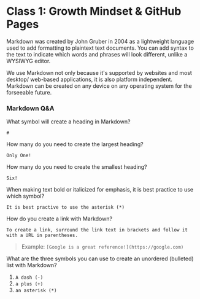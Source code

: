 #  Class 1: Growth Mindset & GitHub Pages

Markdown was created by John Gruber in 2004 as a lightweight language used to add formatting to plaintext text documents. 
You can add syntax to the text to indicate which words and phrases will look different, unlike a WYSIWYG editor.

We use Markdown not only because it's supported by websites and most desktop/ web-based applications, it is also platform independent. 
Markdown can be created on any device on any operating system for the forseeable future.

### Markdown Q&A
What symbol will create a heading in Markdown?

`#`

How many do you need to create the largest heading?

`Only One!`

How many do you need to create the smallest heading?

`Six!`

When making text bold or italicized for emphasis, it is best practice to use which symbol?

`It is best practive to use the asterisk (*)`

How do you create a link with Markdown?

`To create a link, surround the link text in brackets and follow it with a URL in parentheses.`

> Example: `[Google is a great reference!](https://google.com)`

What are the three symbols you can use to create an unordered (bulleted) list with Markdown?
1. `A dash (-)`
2. `a plus (+)` 
3. `an asterisk (*)`
